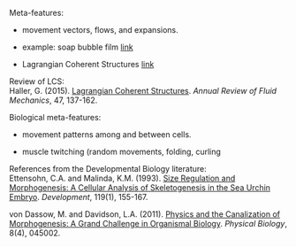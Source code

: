 Meta-features:

* movement vectors, flows, and expansions.

* example: soap bubble film  [link](https://en.wikipedia.org/wiki/Soap_bubble)

* Lagrangian Coherent Structures  [link](https://en.wikipedia.org/wiki/Lagrangian_coherent_structure)

Review of LCS:  
Haller, G. (2015). [Lagrangian Coherent Structures](https://doi.org/10.1146/annurev-fluid-010313-141322). _Annual Review of Fluid Mechanics_, 47, 137-162.  

Biological meta-features:

* movement patterns among and between cells.

* muscle twitching (random movements, folding, curling

References from the Developmental Biology literature:  
Ettensohn, C.A. and Malinda, K.M. (1993). [Size Regulation and Morphogenesis: A Cellular Analysis of Skeletogenesis in the Sea Urchin Embryo](https://pubmed.ncbi.nlm.nih.gov/8275852/). _Development_, 119(1), 155-167.  

von Dassow, M. and Davidson, L.A. (2011). [Physics and the Canalization of Morphogenesis: A Grand Challenge in Organismal Biology](https://pubmed.ncbi.nlm.nih.gov/21750364/). _Physical Biology_, 8(4), 045002.  
